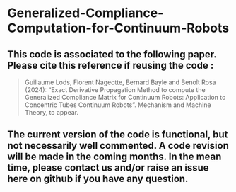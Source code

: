 # Generalized-Compliance-Computation-for-Continuum-Robots

## This code is associated to the following paper. Please cite this reference if reusing the code :

> Guillaume Lods, Florent Nageotte, Bernard Bayle and Benoît Rosa (2024): “Exact Derivative Propagation Method to compute the Generalized Compliance Matrix for Continuum Robots: Application to Concentric Tubes Continuum Robots”. Mechanism and Machine Theory, to appear.

## The current version of the code is functional, but not necessarily well commented. A code revision will be made in the coming months. In the mean time, please contact us and/or raise an issue here on github if you have any question. 
